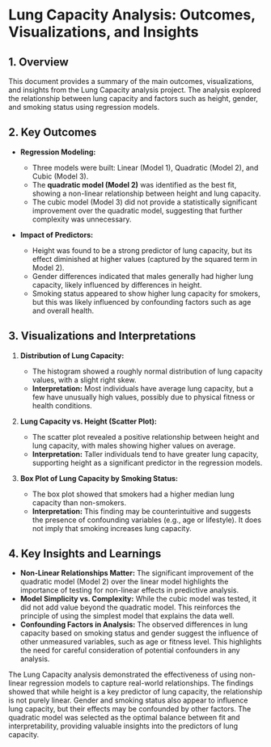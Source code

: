 
# Lung Capacity Analysis: Outcomes, Visualizations, and Insights

## 1. Overview
This document provides a summary of the main outcomes, visualizations, and insights from the Lung Capacity analysis project. The analysis explored the relationship between lung capacity and factors such as height, gender, and smoking status using regression models.

## 2. Key Outcomes
- **Regression Modeling:**
  - Three models were built: Linear (Model 1), Quadratic (Model 2), and Cubic (Model 3).
  - The **quadratic model (Model 2)** was identified as the best fit, showing a non-linear relationship between height and lung capacity.
  - The cubic model (Model 3) did not provide a statistically significant improvement over the quadratic model, suggesting that further complexity was unnecessary.

- **Impact of Predictors:**
  - Height was found to be a strong predictor of lung capacity, but its effect diminished at higher values (captured by the squared term in Model 2).
  - Gender differences indicated that males generally had higher lung capacity, likely influenced by differences in height.
  - Smoking status appeared to show higher lung capacity for smokers, but this was likely influenced by confounding factors such as age and overall health.

## 3. Visualizations and Interpretations
1. **Distribution of Lung Capacity:**
   - The histogram showed a roughly normal distribution of lung capacity values, with a slight right skew.
   - **Interpretation:** Most individuals have average lung capacity, but a few have unusually high values, possibly due to physical fitness or health conditions.

2. **Lung Capacity vs. Height (Scatter Plot):**
   - The scatter plot revealed a positive relationship between height and lung capacity, with males showing higher values on average.
   - **Interpretation:** Taller individuals tend to have greater lung capacity, supporting height as a significant predictor in the regression models.

3. **Box Plot of Lung Capacity by Smoking Status:**
   - The box plot showed that smokers had a higher median lung capacity than non-smokers.
   - **Interpretation:** This finding may be counterintuitive and suggests the presence of confounding variables (e.g., age or lifestyle). It does not imply that smoking increases lung capacity.

## 4. Key Insights and Learnings
- **Non-Linear Relationships Matter:** The significant improvement of the quadratic model (Model 2) over the linear model highlights the importance of testing for non-linear effects in predictive analysis.
- **Model Simplicity vs. Complexity:** While the cubic model was tested, it did not add value beyond the quadratic model. This reinforces the principle of using the simplest model that explains the data well.
- **Confounding Factors in Analysis:** The observed differences in lung capacity based on smoking status and gender suggest the influence of other unmeasured variables, such as age or fitness level. This highlights the need for careful consideration of potential confounders in any analysis.

The Lung Capacity analysis demonstrated the effectiveness of using non-linear regression models to capture real-world relationships. The findings showed that while height is a key predictor of lung capacity, the relationship is not purely linear. Gender and smoking status also appear to influence lung capacity, but their effects may be confounded by other factors. The quadratic model was selected as the optimal balance between fit and interpretability, providing valuable insights into the predictors of lung capacity.



